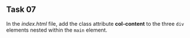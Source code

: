 ## Task 07
In the *index.html* file, add the class attribute **col-content** to the three `div` elements nested within the `main` element.